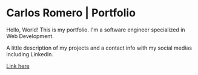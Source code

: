 # Carlos Romero | Portfolio

Hello, World! This is my portfolio. I'm a software engineer specialized in Web Development.

A little description of my projects and a contact info with my social medias including LinkedIn.

[Link here](https://carlitoxe.github.io/)
